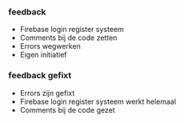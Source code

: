 ### feedback

- Firebase login register systeem
- Comments bij de code zetten
- Errors wegwerken
- Eigen initiatief


### feedback gefixt

- Errors zijn gefixt
- Firebase login register systeem werkt helemaal
- Comments bij de code gezet